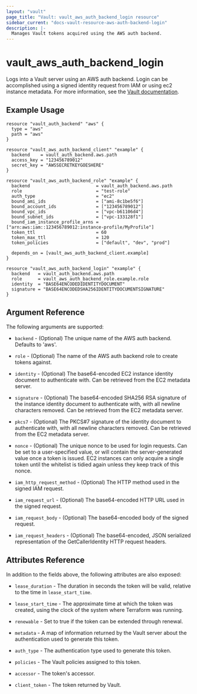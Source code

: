 ```yaml
---
layout: "vault"
page_title: "Vault: vault_aws_auth_backend_login resource"
sidebar_current: "docs-vault-resource-aws-auth-backend-login"
description: |-
  Manages Vault tokens acquired using the AWS auth backend.
---
```


# vault\_aws\_auth\_backend\_login

Logs into a Vault server using an AWS auth backend. Login can be
accomplished using a signed identity request from IAM or using ec2
instance metadata. For more information, see the [Vault
documentation](https://www.vaultproject.io/docs/auth/aws.html).

## Example Usage

```hcl
resource "vault_auth_backend" "aws" {
  type = "aws"
  path = "aws"
}

resource "vault_aws_auth_backend_client" "example" {
  backend    = vault_auth_backend.aws.path
  access_key = "123456789012"
  secret_key = "AWSSECRETKEYGOESHERE"
}

resource "vault_aws_auth_backend_role" "example" {
  backend                         = vault_auth_backend.aws.path
  role                            = "test-role"
  auth_type                       = "ec2"
  bound_ami_ids                   = ["ami-8c1be5f6"]
  bound_account_ids               = ["123456789012"]
  bound_vpc_ids                   = ["vpc-b61106d4"]
  bound_subnet_ids                = ["vpc-133128f1"]
  bound_iam_instance_profile_arns = ["arn:aws:iam::123456789012:instance-profile/MyProfile"]
  token_ttl                       = 60
  token_max_ttl                   = 120
  token_policies                  = ["default", "dev", "prod"]

  depends_on = [vault_aws_auth_backend_client.example]
}

resource "vault_aws_auth_backend_login" "example" {
  backend   = vault_auth_backend.aws.path
  role      = vault_aws_auth_backend_role.example.role
  identity  = "BASE64ENCODEDIDENTITYDOCUMENT"
  signature = "BASE64ENCODEDSHA256IDENTITYDOCUMENTSIGNATURE"
}
```

## Argument Reference

The following arguments are supported:

* `backend` - (Optional) The unique name of the AWS auth backend. Defaults to
  'aws'.

* `role` - (Optional) The name of the AWS auth backend role to create tokens
  against.

* `identity` - (Optional) The base64-encoded EC2 instance identity document to
  authenticate with. Can be retrieved from the EC2 metadata server.

* `signature` - (Optional) The base64-encoded SHA256 RSA signature of the
  instance identity document to authenticate with, with all newline characters
  removed. Can be retrieved from the EC2 metadata server.

* `pkcs7` - (Optional) The PKCS#7 signature of the identity document to
  authenticate with, with all newline characters removed. Can be retrieved from
  the EC2 metadata server.

* `nonce` - (Optional) The unique nonce to be used for login requests. Can be
  set to a user-specified value, or will contain the server-generated value
  once a token is issued. EC2 instances can only acquire a single token until
  the whitelist is tidied again unless they keep track of this nonce.

* `iam_http_request_method` - (Optional) The HTTP method used in the signed IAM
  request.

* `iam_request_url` - (Optional) The base64-encoded HTTP URL used in the signed
  request.

* `iam_request_body` - (Optional) The base64-encoded body of the signed
  request.

* `iam_request_headers` - (Optional) The base64-encoded, JSON serialized
  representation of the GetCallerIdentity HTTP request headers.

## Attributes Reference

In addition to the fields above, the following attributes are also exposed:

* `lease_duration` - The duration in seconds the token will be valid, relative
  to the time in `lease_start_time`.

* `lease_start_time` - The approximate time at which the token was created,
  using the clock of the system where Terraform was running.

* `renewable` - Set to true if the token can be extended through renewal.

* `metadata` - A map of information returned by the Vault server about the
  authentication used to generate this token.

* `auth_type` - The authentication type used to generate this token.

* `policies` - The Vault policies assigned to this token.

* `accessor` - The token's accessor.

* `client_token` - The token returned by Vault.
